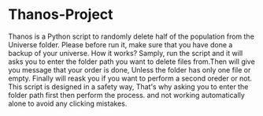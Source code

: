 # Thanos-Project
Thanos is a Python script to randomly delete  half of the population from the Universe folder.
Please before run it, make sure that you have done a backup of your universe.
How it works? Samply, run the script and it will asks you to enter the folder path you want to delete files from.Then will give you message that your order is done, Unless the folder has only one file or empty. Finally will reask you if you want to perform a second oreder or not.
This script is designed in a safety way, That's why asking you to enter the folder path first then perform the process. and not working automatically alone to avoid any clicking mistakes.
